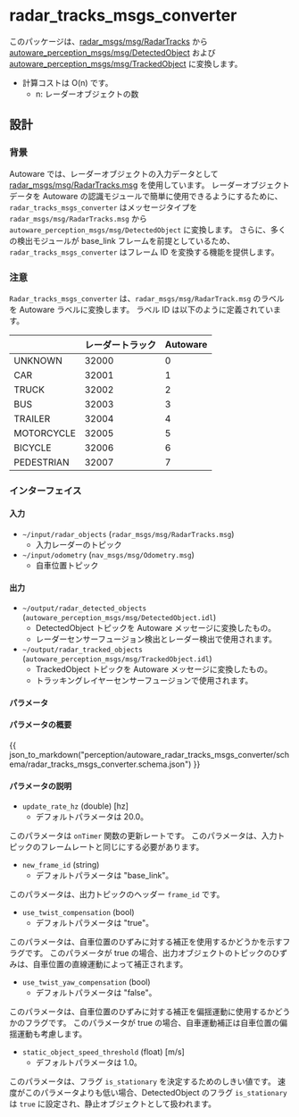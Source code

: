 # radar_tracks_msgs_converter

このパッケージは、[radar_msgs/msg/RadarTracks](https://github.com/ros-perception/radar_msgs/blob/ros2/msg/RadarTracks.msg) から [autoware_perception_msgs/msg/DetectedObject](https://github.com/autowarefoundation/autoware_msgs/tree/main/autoware_perception_msgs/msg/DetectedObject.msg) および [autoware_perception_msgs/msg/TrackedObject](https://github.com/autowarefoundation/autoware_msgs/tree/main/autoware_perception_msgs/msg/TrackedObject.msg) に変換します。

- 計算コストは O(n) です。
  - n: レーダーオブジェクトの数

## 設計

### 背景

Autoware では、レーダーオブジェクトの入力データとして [radar_msgs/msg/RadarTracks.msg](https://github.com/ros-perception/radar_msgs/blob/ros2/msg/RadarTracks.msg) を使用しています。
レーダーオブジェクトデータを Autoware の認識モジュールで簡単に使用できるようにするために、`radar_tracks_msgs_converter` はメッセージタイプを `radar_msgs/msg/RadarTracks.msg` から `autoware_perception_msgs/msg/DetectedObject` に変換します。
さらに、多くの検出モジュールが base_link フレームを前提としているため、`radar_tracks_msgs_converter` はフレーム ID を変換する機能を提供します。

### 注意

`Radar_tracks_msgs_converter` は、`radar_msgs/msg/RadarTrack.msg` のラベルを Autoware ラベルに変換します。
ラベル ID は以下のように定義されています。

|            | レーダートラック | Autoware |
| ---------- | ---------- | -------- |
| UNKNOWN    | 32000      | 0        |
| CAR        | 32001      | 1        |
| TRUCK      | 32002      | 2        |
| BUS        | 32003      | 3        |
| TRAILER    | 32004      | 4        |
| MOTORCYCLE | 32005      | 5        |
| BICYCLE    | 32006      | 6        |
| PEDESTRIAN | 32007      | 7        |

### インターフェイス

#### 入力

- `~/input/radar_objects` (`radar_msgs/msg/RadarTracks.msg`)
  - 入力レーダーのトピック
- `~/input/odometry` (`nav_msgs/msg/Odometry.msg`)
  - 自車位置トピック

#### 出力

- `~/output/radar_detected_objects` (`autoware_perception_msgs/msg/DetectedObject.idl`)
  - DetectedObject トピックを Autoware メッセージに変換したもの。
  - レーダーセンサーフュージョン検出とレーダー検出で使用されます。
- `~/output/radar_tracked_objects` (`autoware_perception_msgs/msg/TrackedObject.idl`)
  - TrackedObject トピックを Autoware メッセージに変換したもの。
  - トラッキングレイヤーセンサーフュージョンで使用されます。

#### パラメータ

#### パラメータの概要

{{ json_to_markdown("perception/autoware_radar_tracks_msgs_converter/schema/radar_tracks_msgs_converter.schema.json") }}

#### パラメータの説明

- `update_rate_hz` (double) [hz]
  - デフォルトパラメータは 20.0。

このパラメータは `onTimer` 関数の更新レートです。
このパラメータは、入力トピックのフレームレートと同じにする必要があります。

- `new_frame_id` (string)
  - デフォルトパラメータは "base_link"。

このパラメータは、出力トピックのヘッダー `frame_id` です。

- `use_twist_compensation` (bool)
  - デフォルトパラメータは "true"。

このパラメータは、自車位置のひずみに対する補正を使用するかどうかを示すフラグです。
このパラメータが true の場合、出力オブジェクトのトピックのひずみは、自車位置の直線運動によって補正されます。

- `use_twist_yaw_compensation` (bool)
  - デフォルトパラメータは "false"。

このパラメータは、自車位置のひずみに対する補正を偏揺運動に使用するかどうかのフラグです。
このパラメータが true の場合、自車運動補正は自車位置の偏揺運動も考慮します。

- `static_object_speed_threshold` (float) [m/s]
  - デフォルトパラメータは 1.0。

このパラメータは、フラグ `is_stationary` を決定するためのしきい値です。
速度がこのパラメータよりも低い場合、DetectedObject のフラグ `is_stationary` は `true` に設定され、静止オブジェクトとして扱われます。

